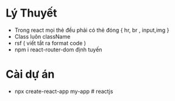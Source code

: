 #  Lý Thuyết
  - Trong react mọi thẻ đều phải  có thẻ đóng { hr, br , input,img }
  - Class luôn className
  - rsf ( viết tắt ra format code )
  - npm i react-router-dom   định tuyến
# Cài dự án
 - npx create-react-app my-app
#   r e a c t j s  
 